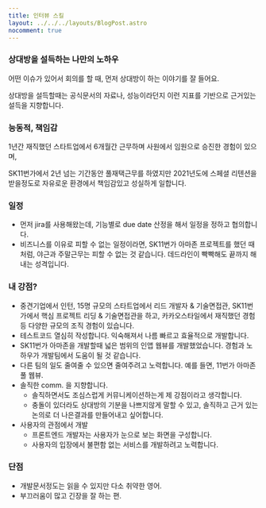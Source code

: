 ```yaml
---
title: 인터뷰 스킬
layout: ../../../layouts/BlogPost.astro
nocomment: true
---
```


### 상대방을 설득하는 나만의 노하우

어떤 이슈가 있어서 회의를 할 때, 먼저 상대방이 하는 이야기를 잘 들어요.

상대방을 설득할때는 공식문서의 자료나, 성능이라던지 이런 지표를 기반으로 근거있는 설득을 지향합니다.

### 능동적, 책임감

1년간 재직했던 스타트업에서 6개월간 근무하며 사원에서 임원으로 승진한 경험이 있으며,

SK11번가에서 2년 넘는 기간동안 풀재택근무를 하였지만 2021년도에 스페셜 리텐션을 받을정도로 자유로운 환경에서 책임감있고 성실하게 일합니다.

### 일정
 - 먼저 jira를 사용해왔는데, 기능별로 due date 산정을 해서 일정을 정하고 협의합니다.
 - 비즈니스를 이유로 피할 수 없는 일정이라면, SK11번가 아마존 프로젝트를 했던 때 처럼, 야근과 주말근무는 피할 수 없는 것 같습니다. 데드라인이 빡빡해도 끝까지 해내는 성격입니다.

### 내 강점?
 - 중견기업에서 인턴, 15명 규모의 스타트업에서 리드 개발자 & 기술면접관, SK11번가에서 핵심 프로젝트 리딩 & 기술면접관을 하고, 카카오스타일에서 재직했던 경험등 다양한 규모의 조직 경험이 있습니다.
 - 테스트코드 열심히 작성합니다. 익숙해져서 나름 빠르고 효율적으로 개발합니다.
 - SK11번가 아마존을 개발할때 넓은 범위의 인앱 웹뷰를 개발했었습니다. 경험과 노하우가 개발팀에서 도움이 될 것 같습니다.
 - 다른 팀의 일도 줄여줄 수 있으면 줄여주려고 노력합니다. 예를 들면, 11번가 아마존 풀 웹뷰.
 - 솔직한 comm. 을 지향합니다.
    - 솔직하면서도 조심스럽게 커뮤니케이션하는게 제 강점이라고 생각합니다.
    - 충돌이 있더라도 상대방의 기분을 나쁘지않게 말할 수 있고, 솔직하고 근거 있는 논의로 더 나은결과를 만들어내고 싶어합니다.
- 사용자의 관점에서 개발
    - 프론트엔드 개발자는 사용자가 눈으로 보는 화면을 구성합니다.
    - 사용자의 입장에서 불편함 없는 서비스를 개발하려고 노력합니다.

### 단점

- 개발문서정도는 읽을 수 있지만 다소 취약한 영어.
- 부끄러움이 많고 긴장을 잘 하는 편.
